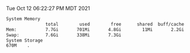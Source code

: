 Tue Oct 12 06:22:27 PM MDT 2021
```bash
System Memory
               total        used        free      shared  buff/cache   available
Mem:           7.7Gi       701Mi       4.8Gi        11Mi       2.2Gi       6.7Gi
Swap:          7.6Gi       338Mi       7.3Gi
System Storage
670M	.
```
